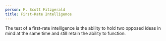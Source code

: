 ```yaml
---
person: F. Scott Fitzgerald
title: First-Rate Intelligence
---
```


The test of a first-rate intelligence is the ability to hold two opposed ideas in mind at the same time and still retain the ability to function.
